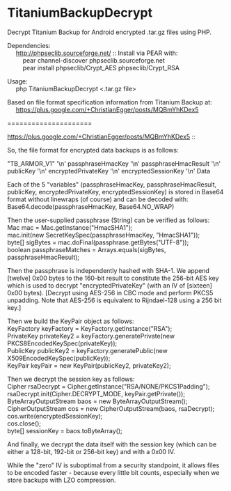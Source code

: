 TitaniumBackupDecrypt
=====================

Decrypt Titanium Backup for Android encrypted .tar.gz files using PHP.

Dependencies: <br/>
&nbsp;&nbsp;&nbsp;&nbsp; http://phpseclib.sourceforge.net/ :: Install via PEAR with: <br/>
&nbsp;&nbsp;&nbsp;&nbsp;&nbsp;&nbsp;&nbsp;&nbsp; pear channel-discover phpseclib.sourceforge.net <br/>
&nbsp;&nbsp;&nbsp;&nbsp;&nbsp;&nbsp;&nbsp;&nbsp; pear install phpseclib/Crypt_AES phpseclib/Crypt_RSA

Usage: <br/>
&nbsp;&nbsp;&nbsp;&nbsp; php TitaniumBackupDecrypt <.tar.gz file>

Based on file format specification information from Titanium Backup at: <br/>
&nbsp;&nbsp;&nbsp;&nbsp; https://plus.google.com/+ChristianEgger/posts/MQBmYhKDex5

=====================

https://plus.google.com/+ChristianEgger/posts/MQBmYhKDex5 ::

So, the file format for encrypted data backups is as follows:

"TB_ARMOR_V1" '\n' passphraseHmacKey '\n' passphraseHmacResult '\n' publicKey '\n' encryptedPrivateKey '\n' encryptedSessionKey '\n' Data <br/>

Each of the 5 "variables" (passphraseHmacKey, passphraseHmacResult, publicKey, encryptedPrivateKey, encryptedSessionKey) is stored in Base64 format without linewraps (of course) and can be decoded with: Base64.decode(passphraseHmacKey, Base64.NO_WRAP)

Then the user-supplied passphrase (String) can be verified as follows: <br/>
Mac mac = Mac.getInstance("HmacSHA1"); <br/>
mac.init(new SecretKeySpec(passphraseHmacKey, "HmacSHA1")); <br/>
byte[] sigBytes = mac.doFinal(passphrase.getBytes("UTF-8")); <br/>
boolean passphraseMatches = Arrays.equals(sigBytes, passphraseHmacResult);

Then the passphrase is independently hashed with SHA-1. We append [twelve] 0x00 bytes to the 160-bit result to constitute the 256-bit AES key which is used to decrypt "encryptedPrivateKey" (with an IV of [sixteen] 0x00 bytes). [Decrypt using AES-256 in CBC mode and perform PKCS5 unpadding. Note that AES-256 is equivalent to Rijndael-128 using a 256 bit key.]

Then we build the KeyPair object as follows: <br/>
KeyFactory keyFactory = KeyFactory.getInstance("RSA"); <br/>
PrivateKey privateKey2 = keyFactory.generatePrivate(new PKCS8EncodedKeySpec(privateKey)); <br/>
PublicKey publicKey2 = keyFactory.generatePublic(new X509EncodedKeySpec(publicKey)); <br/>
KeyPair keyPair = new KeyPair(publicKey2, privateKey2);

Then we decrypt the session key as follows: <br/>
Cipher rsaDecrypt = Cipher.getInstance("RSA/NONE/PKCS1Padding");
rsaDecrypt.init(Cipher.DECRYPT_MODE, keyPair.getPrivate()); <br/>
ByteArrayOutputStream baos = new ByteArrayOutputStream(); <br/>
CipherOutputStream cos = new CipherOutputStream(baos, rsaDecrypt); <br/>
cos.write(encryptedSessionKey); <br/>
cos.close(); <br/>
byte[] sessionKey = baos.toByteArray();

And finally, we decrypt the data itself with the session key (which can be either a 128-bit, 192-bit or 256-bit key) and with a 0x00 IV.

While the "zero" IV is suboptimal from a security standpoint, it allows files to be encoded faster - because every little bit counts, especially when we store backups with LZO compression.
